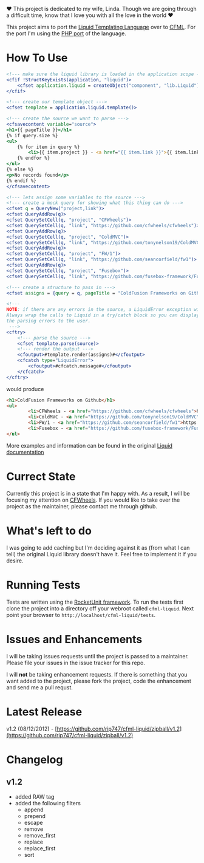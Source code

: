 :heart: This project is dedicated to my wife, Linda. Though we are going through a difficult time, know that I love you with all the love in the world :heart:

This project aims to port the [Liquid Templating Language](https://github.com/Shopify/liquid) over to [CFML](http://www.getrailo.org/). For the port I'm using the [PHP port](https://github.com/harrydeluxe/php-liquid) of the language.


How To Use
==========

```coldfusion
<!--- make sure the liquid library is loaded in the application scope --->
<cfif !StructKeyExists(application, "liquid")>
	<cfset application.liquid = createObject("component", "lib.Liquid").init()>
</cfif>

<!--- create our template object --->
<cfset template = application.liquid.template()>

<!--- create the source we want to parse --->
<cfsavecontent variable="source">
<h1>{{ pageTitle }}</h1>
{% if query.size %}
<ul>
	{% for item in query %}
		<li>{{ item.project }} - <a href="{{ item.link }}">{{ item.link }}</a></li>
	{% endfor %}
</ul>
{% else %}
<p>No records found</p>
{% endif %}
</cfsavecontent>

<!--- lets assign some variables to the source --->
<!--- create a mock query for showing what this thing can do --->
<cfset q = QueryNew("project,link")>
<cfset QueryAddRow(q)>
<cfset QuerySetCell(q, "project", "CFWheels")>
<cfset QuerySetCell(q, "link", "https://github.com/cfwheels/cfwheels")>
<cfset QueryAddRow(q)>
<cfset QuerySetCell(q, "project", "ColdMVC")>
<cfset QuerySetCell(q, "link", "https://github.com/tonynelson19/ColdMVC")>
<cfset QueryAddRow(q)>
<cfset QuerySetCell(q, "project", "FW/1")>
<cfset QuerySetCell(q, "link", "https://github.com/seancorfield/fw1")>
<cfset QueryAddRow(q)>
<cfset QuerySetCell(q, "project", "Fusebox")>
<cfset QuerySetCell(q, "link", "https://github.com/fusebox-framework/Fusebox-ColdFusion")>

<!--- create a structure to pass in --->
<cfset assigns = {query = q, pageTitle = "ColdFusion Frameworks on Github"}>

<!---
NOTE: if there are any errors in the source, a LiquidError exception will be thrown
Always wrap the calls to Liquid in a try/catch block so you can display
the parsing errors to the user.
 --->
<cftry>
	<!--- parse the source --->
	<cfset template.parse(source)>
	<!--- render the output --->
	<cfoutput>#template.render(assigns)#</cfoutput>
	<cfcatch type="LiquidError">
		<cfoutput>#cfcatch.message#</cfoutput>
	</cfcatch>
</cftry>
```
would produce

```html
<h1>ColdFusion Frameworks on Github</h1>
<ul>
		<li>CFWheels - <a href="https://github.com/cfwheels/cfwheels">https://github.com/cfwheels/cfwheels</a></li>
		<li>ColdMVC - <a href="https://github.com/tonynelson19/ColdMVC">https://github.com/tonynelson19/ColdMVC</a></li>
		<li>FW/1 - <a href="https://github.com/seancorfield/fw1">https://github.com/seancorfield/fw1</a></li>
		<li>Fusebox - <a href="https://github.com/fusebox-framework/Fusebox-ColdFusion">https://github.com/fusebox-framework/Fusebox-ColdFusion</a></li>
</ul>
```

More examples and information can be found in the original [Liquid documentation](https://github.com/Shopify/liquid/wiki/Liquid-for-Designers)

Currect State
=============

Currently this project is in a state that I'm happy with. As a result, I will be focusing my attention on [CFWheels](https://github.com/cfwheels/cfwheels). If you would like to take over the project as the maintainer, please contact me through github.


What's left to do
=================

I was going to add caching but I'm deciding against it as (from what I can tell) the original Liquid library doesn't have it. Feel free to implement it if you desire.


Running Tests
=============

Tests are written using the [RocketUnit framework](http://rocketunit.riaforge.org/). To run the tests first clone the project into a directory off your webroot called `cfml-liquid`. Next point your browser to `http://localhost/cfml-liquid/tests`.


Issues and Enhancements
====================

I will be taking issues requests until the project is passed to a maintainer. Please file your issues in the issue tracker for this repo.

I will **not** be taking enhancement requests. If there is something that you want added to the project, please fork the project, code the enhancement and send me a pull requst.

Latest Release
==============

v1.2 (08/12/2012) - [https://github.com/rip747/cfml-liquid/zipball/v1.2](https://github.com/rip747/cfml-liquid/zipball/v1.2)

Changelog
=========

v1.2
----

* added RAW tag
* added the following filters
  * append
  * prepend
  * escape
  * remove
  * remove_first
  * replace
  * replace_first
  * sort
